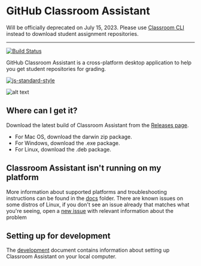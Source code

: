 # GitHub Classroom Assistant

Will be officially deprecated on July 15, 2023. Please use [Classroom CLI](https://docs.github.com/en/education/manage-coursework-with-github-classroom/teach-with-github-classroom/using-github-classroom-with-github-cli) instead to download student assignment repositories. 


---
[![Build Status](https://travis-ci.org/education/classroom-assistant.svg?branch=master)](https://travis-ci.org/education/classroom-assistant)

GitHub Classroom Assistant is a cross-platform desktop application to help you get student repositories for grading.

[![js-standard-style](https://cdn.rawgit.com/feross/standard/master/badge.svg)](https://standardjs.com)

![alt text](./app/resources/images/classroom-assistant-downloading.png "Logo Title Text 1")

## Where can I get it?

Download the latest build of Classroom Assistant from the [Releases page](https://github.com/education/classroom-assistant/releases).

- For Mac OS, download the darwin zip package.
- For Windows, download the .exe package.
- For Linux, download the .deb package.

## Classroom Assistant isn't running on my platform

More information about supported platforms and troubleshooting instructions can be found in the [docs](docs/) folder. There are known issues on some distros of Linux, if you don't see an issue already that matches what you're seeing, open a [new issue](https://github.com/education/classroom-assistant/issues/new) with relevant information about the problem

## Setting up for development

The [development](docs/development.md) document contains information about setting up Classroom Assistant on your local computer.
